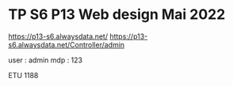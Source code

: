 # TP S6 P13 Web design Mai 2022
https://p13-s6.alwaysdata.net/
https://p13-s6.alwaysdata.net/Controller/admin  

user : admin
mdp : 123

ETU 1188